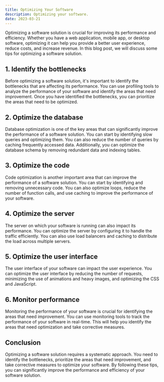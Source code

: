 ```yaml
---
title: Optimizing Your Software
description: Optimizing your software.
date: 2023-03-21
---
```


Optimizing a software solution is crucial for improving its performance and efficiency. Whether you have a web application, mobile app, or desktop software, optimizing it can help you provide a better user experience, reduce costs, and increase revenue. In this blog post, we will discuss some tips for optimizing a software solution.

## 1. Identify the bottlenecks

Before optimizing a software solution, it's important to identify the bottlenecks that are affecting its performance. You can use profiling tools to analyze the performance of your software and identify the areas that need improvement. Once you have identified the bottlenecks, you can prioritize the areas that need to be optimized.

## 2. Optimize the database

Database optimization is one of the key areas that can significantly improve the performance of a software solution. You can start by identifying slow queries and optimizing them. You can also reduce the number of queries by caching frequently accessed data. Additionally, you can optimize the database schema by removing redundant data and indexing tables.

## 3. Optimize the code

Code optimization is another important area that can improve the performance of a software solution. You can start by identifying and removing unnecessary code. You can also optimize loops, reduce the number of function calls, and use caching to improve the performance of your software.

## 4. Optimize the server

The server on which your software is running can also impact its performance. You can optimize the server by configuring it to handle the traffic efficiently. You can also use load balancers and caching to distribute the load across multiple servers.

## 5. Optimize the user interface

The user interface of your software can impact the user experience. You can optimize the user interface by reducing the number of requests, minimizing the use of animations and heavy images, and optimizing the CSS and JavaScript.

## 6. Monitor performance

Monitoring the performance of your software is crucial for identifying the areas that need improvement. You can use monitoring tools to track the performance of your software in real-time. This will help you identify the areas that need optimization and take corrective measures.

## Conclusion

Optimizing a software solution requires a systematic approach. You need to identify the bottlenecks, prioritize the areas that need improvement, and take corrective measures to optimize your software. By following these tips, you can significantly improve the performance and efficiency of your software solution.
